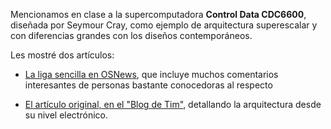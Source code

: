 Mencionamos en clase a la supercomputadora **Control Data CDC6600**, diseñada por Seymour
Cray, como ejemplo de arquitectura superescalar y con diferencias grandes con los diseños
contemporáneos.

Les mostré dos artículos:

- [La liga sencilla en OSNews](https://www.osnews.com/story/131379/what-made-the-1960s-cdc6600-supercomputer-fast/),
  que incluye muchos comentarios interesantes de personas bastante conocedoras al respecto

- [El artículo original, en el "Blog de Tim"](https://cpldcpu.wordpress.com/2020/02/14/what-made-the-cdc6600-fast/),
  detallando la arquitectura desde su nivel electrónico.

